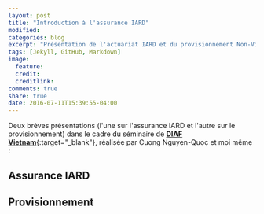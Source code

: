 ```yaml
---
layout: post
title: "Introduction à l'assurance IARD"
modified:
categories: blog
excerpt: "Présentation de l'actuariat IARD et du provisionnement Non-Vie"
tags: [Jekyll, GitHub, Markdown]
image:
  feature: 
  credit: 
  creditlink: 
comments: true
share: true
date: 2016-07-11T15:39:55-04:00
---
```


Deux brèves présentations (l'une sur l'assurance IARD et l'autre sur le provisionnement) dans le cadre du séminaire de [**DIAF Vietnam**](https://assodiaf.org){:target="_blank"}, réalisée par Cuong Nguyen-Quoc et moi même :

## Assurance IARD
<script async class="speakerdeck-embed" data-id="e5112f82af3c4540845d3d6dbf4c97ed" data-ratio="1.77777777777778" src="//speakerdeck.com/assets/embed.js"></script>

## Provisionnement 
<script async class="speakerdeck-embed" data-id="d5a13e92167044728c93236f106f9eb5" data-ratio="1.77777777777778" src="//speakerdeck.com/assets/embed.js"></script>


